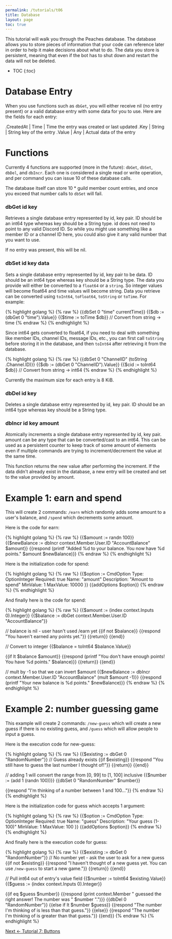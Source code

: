 ```yaml
---
permalink: /tutorials/t06
title: Database
layout: page
toc: true
---
```


This tutorial will walk you through the Peaches database. The database allows you to store pieces of information that your code can reference later in order to help it make decisions about what to do. The data you store is persistent, meaning that even if the bot has to shut down and restart the data will not be deleted.

* TOC
{:toc}

# Database Entry

When you use functions such as `dbGet`, you will either receive nil (no entry present) or a valid database entry with some data for you to use. Here are the fields for each entry:

.CreatedAt | Time | Time the entry was created or last updated
.Key       | String | String key of the entry
.Value     | Any | Actual data of the entry

# Functions

Currently 4 functions are supported (more in the future): `dbGet`, `dbSet`, `dbDel`, and `dbIncr`. Each one is considered a single read or write operation, and per command you can issue 10 of these database calls.

The database itself can store 10 * guild member count entries, and once you exceed that number calls to `dbSet` will fail.

### dbGet id key

Retrieves a single database entry represented by id, key pair. ID should be an int64 type whereas key should be a String type. id does not need to point to any valid Discord ID. So while you might use something like a member ID or a channel ID here, you could also give it any valid number that you want to use.

If no entry was present, this will be nil.

### dbSet id key data

Sets a single database entry represented by id, key pair to be data. ID should be an int64 type whereas key should be a String type. The data you provide will either be converted to a `float64` or a `string`. So integer values will become float64 and time values will become string. Data you retrieve can be converted using `toInt64`, `toFloat64`, `toString` or `toTime`. For example:

{% highlight golang %}
{% raw %}
{{dbSet 0 "time" currentTime}}
{{$db := (dbGet 0 "time").Value}}
{{$time := toTime $db}} // Convert from string -> time
{% endraw %}
{% endhighlight %}

Since int64 gets converted to float64, if you need to deal with something like member IDs, channel IDs, message IDs, etc., you can first call `toString` before storing it in the database, and then `toInt64` after retrieving it from the database.

{% highlight golang %}
{% raw %}
{{dbSet 0 "ChannelID" (toString .Channel.ID)}}
{{$db := (dbGet 0 "ChannelID").Value}}
{{$cid := toInt64 $db}} // Convert from string -> int64
{% endraw %}
{% endhighlight %}

Currently the maximum size for each entry is 8 KiB.

### dbDel id key

Deletes a single database entry represented by id, key pair. ID should be an int64 type whereas key should be a String type.

### dbIncr id key amount

Atomically increments a single database entry represented by id, key pair. amount can be any type that can be converted/cast to an int64. This can be used as a persistent counter to keep track of some amount of elements even if multiple commands are trying to increment/decrement the value at the same time.

This function returns the new value after performing the increment. If the data didn't already exist in the database, a new entry will be created and set to the value provided by amount.

# Example 1: earn and spend

This will create 2 commands: `/earn` which randomly adds some amount to a user's balance, and `/spend` which decrements some amount.

Here is the code for earn:

{% highlight golang %}
{% raw %}
{{$amount := randn 100}}
{{$newBalance := dbIncr context.Member.User.ID "AccountBalance" $amount}}
{{respond (printf "Added %d to your balance. You now have %d points." $amount $newBalance)}}
{% endraw %}
{% endhighlight %}

Here is the initialization code for spend:

{% highlight golang %}
{% raw %}
{{$option := CmdOption
    Type: OptionInteger 
    Required: true
    Name: "amount"
    Description: "Amount to spend"
    MinValue: 1
    MaxValue: 10000
}}
{{addOptions $option}}
{% endraw %}
{% endhighlight %}

And finally here is the code for spend:

{% highlight golang %}
{% raw %}
{{$amount := (index context.Inputs 0).Integer}}
{{$balance := dbGet context.Member.User.ID "AccountBalance"}}

// balance is nil - user hasn't used /earn yet
{{if not $balance}}
    {{respond "You haven't earned any points yet."}}
    {{return}}
{{end}}

// Convert to integer
{{$balance = toInt64 $balance.Value}}

{{if lt $balance $amount}}
    {{respond (printf "You don't have enough points! You have %d points." $balance)}}
    {{return}}
{{end}}

// mult by -1 so that we can invert $amount
{{$newBalance := dbIncr context.Member.User.ID "AccountBalance" (mult $amount -1)}}
{{respond (printf "Your new balance is %d points." $newBalance)}}
{% endraw %}
{% endhighlight %}

# Example 2: number guessing game

This example will create 2 commands: `/new-guess` which will create a new guess if there is no existing guess, and `/guess` which will allow people to input a guess.

Here is the execution code for new-guess:

{% highlight golang %}
{% raw %}
{{$existing := dbGet 0 "RandomNumber"}}
// Guess already exists
{{if $existing}}
    {{respond "You still have to guess the last number I thought of!"}}
    {{return}}
{{end}}

// adding 1 will convert the range from [0, 99] to [1, 100] inclusive
{{$number := (add 1 (randn 100))}}
{{dbSet 0 "RandomNumber" $number}}

{{respond "I'm thinking of a number between 1 and 100..."}}
{% endraw %}
{% endhighlight %}

Here is the initialization code for guess which accepts 1 argument:

{% highlight golang %}
{% raw %}
{{$option := CmdOption
    Type: OptionInteger 
    Required: true
    Name: "guess"
    Description: "Your guess (1-100)"
    MinValue: 1
    MaxValue: 100
}}
{{addOptions $option}}
{% endraw %}
{% endhighlight %}

And finally here is the execution code for guess:

{% highlight golang %}
{% raw %}
{{$existing := dbGet 0 "RandomNumber"}}
// No number yet - ask the user to ask for a new guess
{{if not $existing}}
    {{respond "I haven't thought of a new guess yet. You can use `/new-guess` to start a new game."}}
    {{return}}
{{end}}

// Pull int64 out of entry's value field
{{$number := toInt64 $existing.Value}}
{{$guess := (index context.Inputs 0).Integer}}

{{if eq $guess $number}}
    {{respond (print context.Member " guessed the right answer! The number was " $number ".")}}
    {{dbDel 0 "RandomNumber"}}
{{else if lt $number $guess}}
    {{respond "The number I'm thinking of is less than that guess."}}
{{else}}
    {{respond "The number I'm thinking of is greater than that guess."}}
{{end}}
{% endraw %}
{% endhighlight %}

[Next <- Tutorial 7: Buttons](/tutorials/t07)